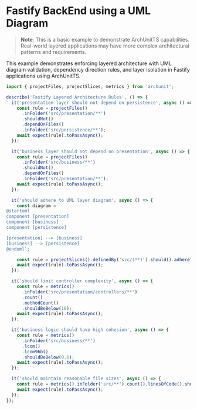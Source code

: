 # Fastify BackEnd using a UML Diagram

> **Note**: This is a basic example to demonstrate ArchUnitTS capabilities. Real-world layered applications may have more complex architectural patterns and requirements.

This example demonstrates enforcing layered architecture with UML diagram validation, dependency direction rules, and layer isolation in Fastify applications using ArchUnitTS.

```typescript
import { projectFiles, projectSlices, metrics } from 'archunit';

describe('Fastify Layered Architecture Rules', () => {
  it('presentation layer should not depend on persistence', async () => {
    const rule = projectFiles()
      .inFolder('src/presentation/**')
      .shouldNot()
      .dependOnFiles()
      .inFolder('src/persistence/**');
    await expect(rule).toPassAsync();
  });

  it('business layer should not depend on presentation', async () => {
    const rule = projectFiles()
      .inFolder('src/business/**')
      .shouldNot()
      .dependOnFiles()
      .inFolder('src/presentation/**');
    await expect(rule).toPassAsync();
  });

  it('should adhere to UML layer diagram', async () => {
    const diagram = `
@startuml
component [presentation]
component [business]
component [persistence]

[presentation] --> [business]
[business] --> [persistence]
@enduml`;

    const rule = projectSlices().definedBy('src/(**)').should().adhereToDiagram(diagram);
    await expect(rule).toPassAsync();
  });

  it('should limit controller complexity', async () => {
    const rule = metrics()
      .inFolder('src/presentation/controllers/**')
      .count()
      .methodCount()
      .shouldBeBelow(10);
    await expect(rule).toPassAsync();
  });

  it('business logic should have high cohesion', async () => {
    const rule = metrics()
      .inFolder('src/business/**')
      .lcom()
      .lcom96b()
      .shouldBeBelow(0.6);
    await expect(rule).toPassAsync();
  });

  it('should maintain reasonable file sizes', async () => {
    const rule = metrics().inFolder('src/**').count().linesOfCode().shouldBeBelow(1200);
    await expect(rule).toPassAsync();
  });
});
```
